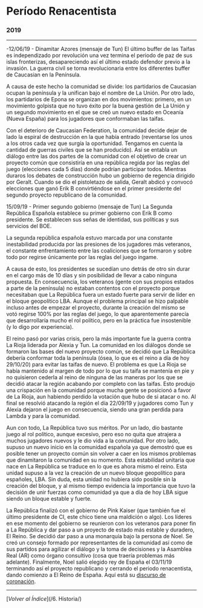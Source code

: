 

# Período Renacentista
### 2019
* * *

-12/06/19 - Dinamitar Azores (mensaje de Tun)
El último buffer de las Taifas es independizado por revolución una vez termina el periodo de paz de sus islas fronterizas, desapareciendo así el último estado defendor 
previo a la invasión. La guerra civil se torna revolucionaria entre los diferentes buffer de Caucasian en la Península.

A causa de este hecho la comunidad se divide: los partidarios de Caucasian ocupan la península y la unifican bajo el nombre de La Unión.
Por otro lado, los partidarios de Epona se organizan en dos movimientos: primero, en un movimiento golpista que no tuvo éxito por la buena gestión de La Unión y un segundo movimiento en el que se creó un nuevo estado en Oceanía (Nueva España) para los jugadores que conformaban las taifas.

Con el deterioro de Caucasian Federation, la comunidad decide dejar de lado la espiral de destrucción en la que había entrado (reventarse los unos a los otros cada vez que surgía la oportunidad. Tengamos en cuenta la cantidad de guerras civiles que se han producido). Así se entabla un diálogo entre las dos partes de la comunidad con el objetivo de crear un proyecto común que consistiría en una república regida por las reglas del juego (elecciones cada 5 días) donde podrían participar todos. Mientras duraros los debates de construcción hubo un gobierno de regencia dirigido por Geralt. Cuando se dio el pistoletazo de salida, Geralt abdicó y convocó elecciones que ganó Erik B convirtiéndose en el primer presidente del segundo proyecto republicano de la comunidad.

15/09/19 - Primer segundo gobierno (mensaje de Tun)
La Segunda República Española establece su primer gobierno con Erik B como presidente. Se establecen sus señas de identidad, sus políticas y sus servicios del BOE.

La segunda república española estuvo marcada por una constante inestabilidad producida por las presiones de los jugadores más veteranos, el constante enfrentamiento entre las coaliciones que se formaron y sobre todo por regirse únicamente por las reglas del juego ingame. 

A causa de esto, los presidentes se sucedían uno detrás de otro sin durar en el cargo más de 10 días y sin posibilidad de llevar a cabo ninguna propuesta. En consecuencia, los veteranos (gente con sus propios estados a parte de la península) no estaban contentos con el proyecto porque necesitaban que La República fuera un estado fuerte para servir de líder en el bloque geopolítico LBA. Aunque el problema principal se hizo palpable incluso antes de empezar el proyecto, durante la creación del mismo se votó regirse 100% por las reglas del juego, lo que aparentemente parecía que desarrollaría mucho el rol político, pero en la práctica fue insostenible (y lo digo por experiencia).

El reino pasó por varias crisis, pero la más importante fue la guerra contra La Rioja liderada por Alexia y Tun. La comunidad en los diálogos donde se formaron las bases del nuevo proyecto común, se decidió que La República debería conformar toda la península (ósea, lo que es el reino a día de hoy 29/10/20) para evitar las taifas de nuevo. El problema es que La Rioja se había mantenido al margen de todo por lo que su taifa se mantenía en pie y no quisieron cederla al reino de ninguna de las maneras por los que se decidió atacar la región acabando por completo con las taifas. Esto produjo una crispación en la comunidad porque mucha gente se posicionó a favor de La Rioja, aun habiendo perdido la votación que hubo de si atacar o no. Al final se resolvió atacando la región el día 22/09/19 y jugadores como Tun y Alexia dejaron el juego en consecuencia, siendo una gran perdida para Lambda y para la comunidad. 

Aun con todo, La República tuvo sus méritos. Por un lado, dio bastante juego al rol político, aunque excesivo, pero eso no quita que atrajera a muchos jugadores nuevos y le dio vida a la comunidad. Por otro lado, supuso un nuevo inicio en la comunidad española ya que demostró que es posible tener un proyecto común sin volver a caer en los mismos problemas que dinamitaron la comunidad en su momento. Esta estabilidad unitaria que nace en La República se traduce en lo que es ahora mismo el reino. Esta unidad supuso a la vez la creación de un nuevo bloque geopolítico para españoles, LBA. Sin duda, esta unidad no hubiera sido posible sin la creación del bloque, y al mismo tiempo evidencia la importancia que tuvo la decisión de unir fuerzas como comunidad ya que a día de hoy LBA sigue siendo un bloque estable y fuerte.

La República finalizó con el gobierno de Pink Kaiser (que también fue el último presidente de CI, este chico tiene una maldición o algo). Los líderes en ese momento del gobierno se reunieron con los veteranos para poner fin a La República y dar paso a un proyecto de estado más estable y duradero, El Reino. Se decidió dar paso a una monarquía bajo la persona de Noel. Se creó un consejo formado por representantes de la comunidad así como de sus partidos para agilizar el diálogo y la toma de decisiones y la Asamblea Real (AR) como órgano consultivo (cosa que traería problemas más adelante). Finalmente, Noel salió elegido rey de España el 03/11/19 terminando así el proyecto republicano y cerrando el periodo renacentista, dando comienzo a El Reino de España. Aquí está su [discurso de coronación](https://rivalregions.com/#news/show/2520101).

* * *

[*Volver al Índice*](/6. Historia/)